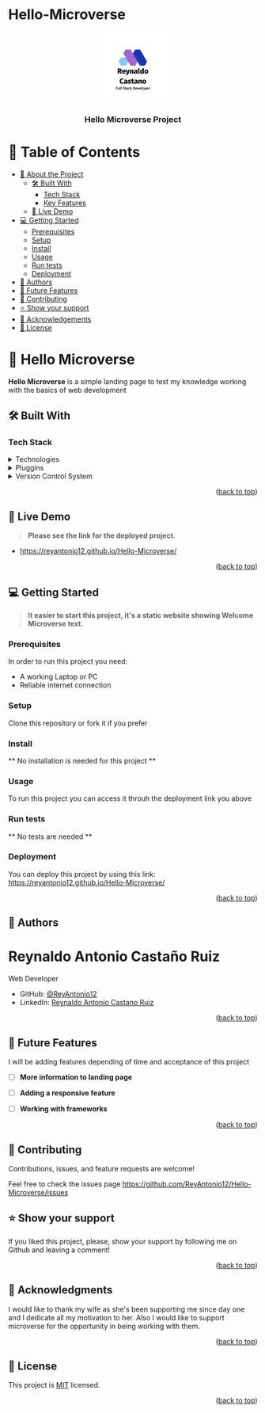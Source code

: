 # Hello-Microverse
<a name="readme-top"></a>

<div align="center">
  <!-- You are encouraged to replace this logo with your own! Otherwise you can also remove it. -->
  <img src="images\reynaldo_logo.png" alt="logo" width="140"  height="auto" />
  <br/>

  <h3><b>Hello Microverse Project</b></h3>

</div>

# 📗 Table of Contents

- [📖 About the Project](#about-project)
  - [🛠 Built With](#built-with)
    - [Tech Stack](#tech-stack)
    - [Key Features](#key-features)
  - [🚀 Live Demo](#live-demo)
- [💻 Getting Started](#getting-started)
  - [Prerequisites](#prerequisites)
  - [Setup](#setup)
  - [Install](#install)
  - [Usage](#usage)
  - [Run tests](#run-tests)
  - [Deployment](#deployment)
- [👥 Authors](#authors)
- [🔭 Future Features](#future-features)
- [🤝 Contributing](#contributing)
- [⭐️ Show your support](#support)
- [🙏 Acknowledgements](#acknowledgements)
- [📝 License](#license)

# 📖 Hello Microverse <a name="about-project"></a>

**Hello Microverse** is a simple landing page to test my knowledge working with the basics of web development

## 🛠 Built With <a name="built-with"></a>

### Tech Stack <a name="tech-stack"></a>

<details>
  <summary>Technologies</summary>
  <ul>
    <li><a href="https://lenguajehtml.com/">HTML</a></li>
  </ul>
  <ul>
    <li><a href="https://lenguajecss.com/">CSS</a></li>
  </ul>
</details>

<details>
  <summary>Pluggins</summary>
  <ul>
    <li><a href="https://webhint.io/">Webhint</a></li>
  </ul>
  <ul>
    <li><a href="https://stylelint.io/">Stylelint</a></li>
  </ul>
</details>

<details>
  <summary>Version Control System</summary>
  <ul>
    <li><a href="https://git-scm.com/about">Git</a></li>
  </ul>
  <ul>
    <li><a href="https://github.com/">Github</a></li>
  </ul>
</details>

<p align="right">(<a href="#readme-top">back to top</a>)</p>

## 🚀 Live Demo <a name="live-demo"></a>

> <strong>Please see the link for the deployed project.</strong>

- https://reyantonio12.github.io/Hello-Microverse/

<p align="right">(<a href="#readme-top">back to top</a>)</p>

## 💻 Getting Started <a name="getting-started"></a>

> <strong>It easier to start this project, it's a static website showing Welcome Microverse text.</strong>

### Prerequisites

In order to run this project you need:
- A working Laptop or PC
- Reliable internet connection

### Setup

Clone this repository or fork it if you prefer

### Install

** No installation is needed for this project **

### Usage

To run this project you can access it throuh the deployment link you above

### Run tests

** No tests are needed **

### Deployment

You can deploy this project by using this link: https://reyantonio12.github.io/Hello-Microverse/

<p align="right">(<a href="#readme-top">back to top</a>)</p>


## 👥 Authors <a name="authors"></a>

# Reynaldo Antonio Castaño Ruiz
Web Developer

- GitHub: [@ReyAntonio12](https://github.com/ReyAntonio12)
- LinkedIn: [Reynaldo Antonio Castano Ruiz](https://www.linkedin.com/in/reynaldo-casta%C3%B1o/?locale=en_US)

<p align="right">(<a href="#readme-top">back to top</a>)</p>

## 🔭 Future Features <a name="future-features"></a>

I will be adding features depending of time and acceptance of this project

- [ ] **More information to landing page**
- [ ] **Adding a responsive feature**
- [ ] **Working with frameworks**


<p align="right">(<a href="#readme-top">back to top</a>)</p>

## 🤝 Contributing <a name="contributing"></a>

Contributions, issues, and feature requests are welcome!

Feel free to check the issues page
https://github.com/ReyAntonio12/Hello-Microverse/issues

## ⭐️ Show your support <a name="support"></a>

If you liked this project, please, show your support by following me on Github and leaving a comment!

<p align="right">(<a href="#readme-top">back to top</a>)</p>

## 🙏 Acknowledgments <a name="acknowledgements"></a>

I would like to thank my wife as she's been supporting me since day one and I dedicate all my motivation to her. Also I would like to support microverse for the opportunity in being working with them.

<p align="right">(<a href="#readme-top">back to top</a>)</p>

## 📝 License <a name="license"></a>

This project is [MIT](./MIT.md) licensed.

<p align="right">(<a href="#readme-top">back to top</a>)</p>